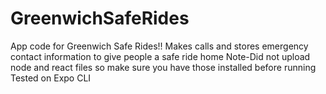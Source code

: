 # GreenwichSafeRides
App code for Greenwich Safe Rides!!
Makes calls and stores emergency contact information to give people a safe ride home
Note-Did not upload node and react files so make sure you have those installed before running
Tested on Expo CLI
